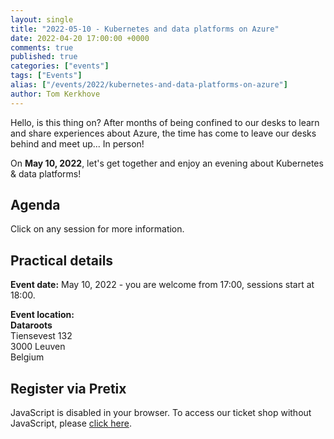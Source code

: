 ```yaml
---
layout: single
title: "2022-05-10 - Kubernetes and data platforms on Azure"
date: 2022-04-20 17:00:00 +0000
comments: true
published: true
categories: ["events"]
tags: ["Events"]
alias: ["/events/2022/kubernetes-and-data-platforms-on-azure"]
author: Tom Kerkhove
---
```


Hello, is this thing on?
After months of being confined to our desks to learn and share experiences about Azure,
the time has come to leave our desks behind and meet up... In person!

On **May 10, 2022**, let's get together and enjoy an evening about Kubernetes & data platforms!

## Agenda

Click on any session for more information.

<style>.sz-day__title, .sz-session__room { display: none !important; }</style>
<script type="text/javascript" src="https://sessionize.com/api/v2/0romcjyl/view/GridSmart"></script>

## Practical details

**Event date:** May 10, 2022 - you are welcome from 17:00, sessions start at 18:00.

**Event location:**<br />
**Dataroots**<br />
Tiensevest 132<br />
3000 Leuven<br />
Belgium

## Register via Pretix
<link rel="stylesheet" type="text/css" href="https://pretix.eu/azug/20220510/widget/v1.css">
<script type="text/javascript" src="https://pretix.eu/widget/v1.en.js" async></script>
<pretix-widget event="https://pretix.eu/azug/20220510/"></pretix-widget>
<noscript>
   <div class="pretix-widget">
        <div class="pretix-widget-info-message">
            JavaScript is disabled in your browser. To access our ticket shop without JavaScript, please <a target="_blank" rel="noopener" href="https://pretix.eu/azug/20220510/">click here</a>.
        </div>
    </div>
</noscript>
